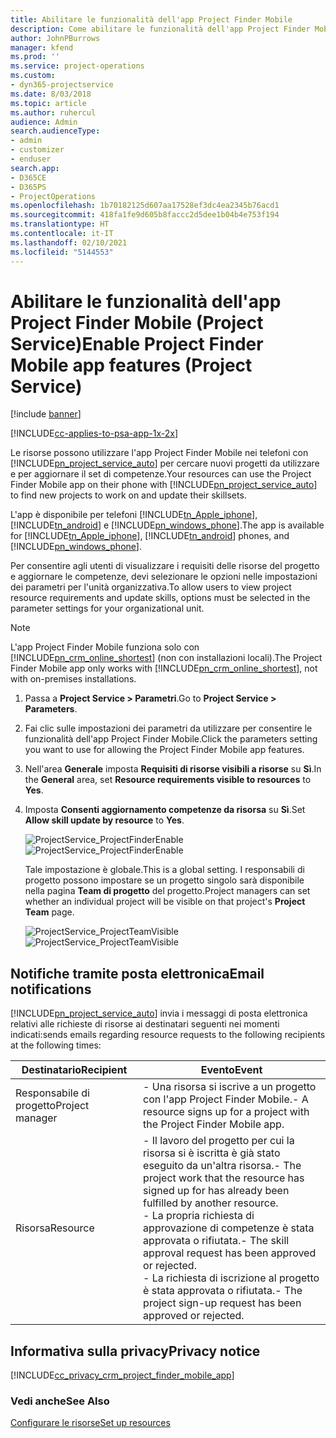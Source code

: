 ```yaml
---
title: Abilitare le funzionalità dell'app Project Finder Mobile
description: Come abilitare le funzionalità dell'app Project Finder Mobile per Project Service
author: JohnPBurrows
manager: kfend
ms.prod: ''
ms.service: project-operations
ms.custom:
- dyn365-projectservice
ms.date: 8/03/2018
ms.topic: article
ms.author: ruhercul
audience: Admin
search.audienceType:
- admin
- customizer
- enduser
search.app:
- D365CE
- D365PS
- ProjectOperations
ms.openlocfilehash: 1b70182125d607aa17528ef3dc4ea2345b76acd1
ms.sourcegitcommit: 418fa1fe9d605b8faccc2d5dee1b04b4e753f194
ms.translationtype: HT
ms.contentlocale: it-IT
ms.lasthandoff: 02/10/2021
ms.locfileid: "5144553"
---
```

# <a name="enable-project-finder-mobile-app-features-project-service"></a><span data-ttu-id="236a1-103">Abilitare le funzionalità dell'app Project Finder Mobile (Project Service)</span><span class="sxs-lookup"><span data-stu-id="236a1-103">Enable Project Finder Mobile app features (Project Service)</span></span>

[!include [banner](../includes/psa-now-project-operations.md)]

[!INCLUDE[cc-applies-to-psa-app-1x-2x](../includes/cc-applies-to-psa-app-1x-2x.md)]

<span data-ttu-id="236a1-104">Le risorse possono utilizzare l'app Project Finder Mobile nei telefoni con [!INCLUDE[pn_project_service_auto](../includes/pn-project-service-auto.md)] per cercare nuovi progetti da utilizzare e per aggiornare il set di competenze.</span><span class="sxs-lookup"><span data-stu-id="236a1-104">Your resources can use the Project Finder Mobile app on their phone with [!INCLUDE[pn_project_service_auto](../includes/pn-project-service-auto.md)] to find new projects to work on and update their skillsets.</span></span>  
  
 <span data-ttu-id="236a1-105">L'app è disponibile per telefoni [!INCLUDE[tn_Apple_iphone](../includes/tn-apple-iphone.md)], [!INCLUDE[tn_android](../includes/tn-android.md)] e [!INCLUDE[pn_windows_phone](../includes/pn-windows-phone.md)].</span><span class="sxs-lookup"><span data-stu-id="236a1-105">The app is available for [!INCLUDE[tn_Apple_iphone](../includes/tn-apple-iphone.md)], [!INCLUDE[tn_android](../includes/tn-android.md)] phones, and [!INCLUDE[pn_windows_phone](../includes/pn-windows-phone.md)].</span></span>  
    
 <span data-ttu-id="236a1-106">Per consentire agli utenti di visualizzare i requisiti delle risorse del progetto e aggiornare le competenze, devi selezionare le opzioni nelle impostazioni dei parametri per l'unità organizzativa.</span><span class="sxs-lookup"><span data-stu-id="236a1-106">To allow users to view project resource requirements and update skills, options must be selected in the parameter settings for your organizational unit.</span></span>
  
> [!NOTE]
>  <span data-ttu-id="236a1-107">L'app Project Finder Mobile funziona solo con [!INCLUDE[pn_crm_online_shortest](../includes/pn-crm-online-shortest.md)] (non con installazioni locali).</span><span class="sxs-lookup"><span data-stu-id="236a1-107">The Project Finder Mobile app only works with [!INCLUDE[pn_crm_online_shortest](../includes/pn-crm-online-shortest.md)], not with on-premises installations.</span></span>  
  
1. <span data-ttu-id="236a1-108">Passa a **Project Service > Parametri**.</span><span class="sxs-lookup"><span data-stu-id="236a1-108">Go to **Project Service > Parameters**.</span></span>  
  
2. <span data-ttu-id="236a1-109">Fai clic sulle impostazioni dei parametri da utilizzare per consentire le funzionalità dell'app Project Finder Mobile.</span><span class="sxs-lookup"><span data-stu-id="236a1-109">Click the parameters setting you want to use for allowing the Project Finder Mobile app features.</span></span>  
  
3. <span data-ttu-id="236a1-110">Nell'area **Generale** imposta **Requisiti di risorse visibili a risorse** su **Sì**.</span><span class="sxs-lookup"><span data-stu-id="236a1-110">In the **General** area, set **Resource requirements visible to resources** to **Yes**.</span></span>  
  
4. <span data-ttu-id="236a1-111">Imposta **Consenti aggiornamento competenze da risorsa** su **Sì**.</span><span class="sxs-lookup"><span data-stu-id="236a1-111">Set **Allow skill update by resource** to **Yes**.</span></span>  
  
   <span data-ttu-id="236a1-112">![ProjectService_ProjectFinderEnable](../psa/media/project-service-project-finder-enable.png "ProjectService_ProjectFinderEnable")</span><span class="sxs-lookup"><span data-stu-id="236a1-112">![ProjectService_ProjectFinderEnable](../psa/media/project-service-project-finder-enable.png "ProjectService_ProjectFinderEnable")</span></span>  
  
   <span data-ttu-id="236a1-113">Tale impostazione è globale.</span><span class="sxs-lookup"><span data-stu-id="236a1-113">This is a global setting.</span></span> <span data-ttu-id="236a1-114">I responsabili di progetto possono impostare se un progetto singolo sarà disponibile nella pagina **Team di progetto** del progetto.</span><span class="sxs-lookup"><span data-stu-id="236a1-114">Project managers can set whether an individual project will be visible on that project's **Project Team** page.</span></span>  
  
   <span data-ttu-id="236a1-115">![ProjectService_ProjectTeamVisible](../psa/media/project-service-project-team-visible.png "ProjectService_ProjectTeamVisible")</span><span class="sxs-lookup"><span data-stu-id="236a1-115">![ProjectService_ProjectTeamVisible](../psa/media/project-service-project-team-visible.png "ProjectService_ProjectTeamVisible")</span></span>  
  
## <a name="email-notifications"></a><span data-ttu-id="236a1-116">Notifiche tramite posta elettronica</span><span class="sxs-lookup"><span data-stu-id="236a1-116">Email notifications</span></span>  
 [!INCLUDE[pn_project_service_auto](../includes/pn-project-service-auto.md)] <span data-ttu-id="236a1-117">invia i messaggi di posta elettronica relativi alle richieste di risorse ai destinatari seguenti nei momenti indicati:</span><span class="sxs-lookup"><span data-stu-id="236a1-117">sends emails regarding resource requests to the following recipients at the following times:</span></span>  
  
|<span data-ttu-id="236a1-118">Destinatario</span><span class="sxs-lookup"><span data-stu-id="236a1-118">Recipient</span></span>|<span data-ttu-id="236a1-119">Evento</span><span class="sxs-lookup"><span data-stu-id="236a1-119">Event</span></span>|  
|---------------|-----------|  
|<span data-ttu-id="236a1-120">Responsabile di progetto</span><span class="sxs-lookup"><span data-stu-id="236a1-120">Project manager</span></span>|<span data-ttu-id="236a1-121">- Una risorsa si iscrive a un progetto con l'app Project Finder Mobile.</span><span class="sxs-lookup"><span data-stu-id="236a1-121">- A resource signs up for a project with the Project Finder Mobile app.</span></span>|  
|<span data-ttu-id="236a1-122">Risorsa</span><span class="sxs-lookup"><span data-stu-id="236a1-122">Resource</span></span>|<span data-ttu-id="236a1-123">- Il lavoro del progetto per cui la risorsa si è iscritta è già stato eseguito da un'altra risorsa.</span><span class="sxs-lookup"><span data-stu-id="236a1-123">- The project work that the resource has signed up for has already been fulfilled by another resource.</span></span><br /><span data-ttu-id="236a1-124">- La propria richiesta di approvazione di competenze è stata approvata o rifiutata.</span><span class="sxs-lookup"><span data-stu-id="236a1-124">- The skill approval request has been approved or rejected.</span></span><br /><span data-ttu-id="236a1-125">- La richiesta di iscrizione al progetto è stata approvata o rifiutata.</span><span class="sxs-lookup"><span data-stu-id="236a1-125">- The project sign-up request has been approved or rejected.</span></span>|  
  
## <a name="privacy-notice"></a><span data-ttu-id="236a1-126">Informativa sulla privacy</span><span class="sxs-lookup"><span data-stu-id="236a1-126">Privacy notice</span></span>  
 [!INCLUDE[cc_privacy_crm_project_finder_mobile_app](../includes/cc-privacy-crm-project-finder-mobile-app.md)]  
  
### <a name="see-also"></a><span data-ttu-id="236a1-127">Vedi anche</span><span class="sxs-lookup"><span data-stu-id="236a1-127">See Also</span></span>  
 [<span data-ttu-id="236a1-128">Configurare le risorse</span><span class="sxs-lookup"><span data-stu-id="236a1-128">Set up resources</span></span>](../psa/set-up-resources.md)
